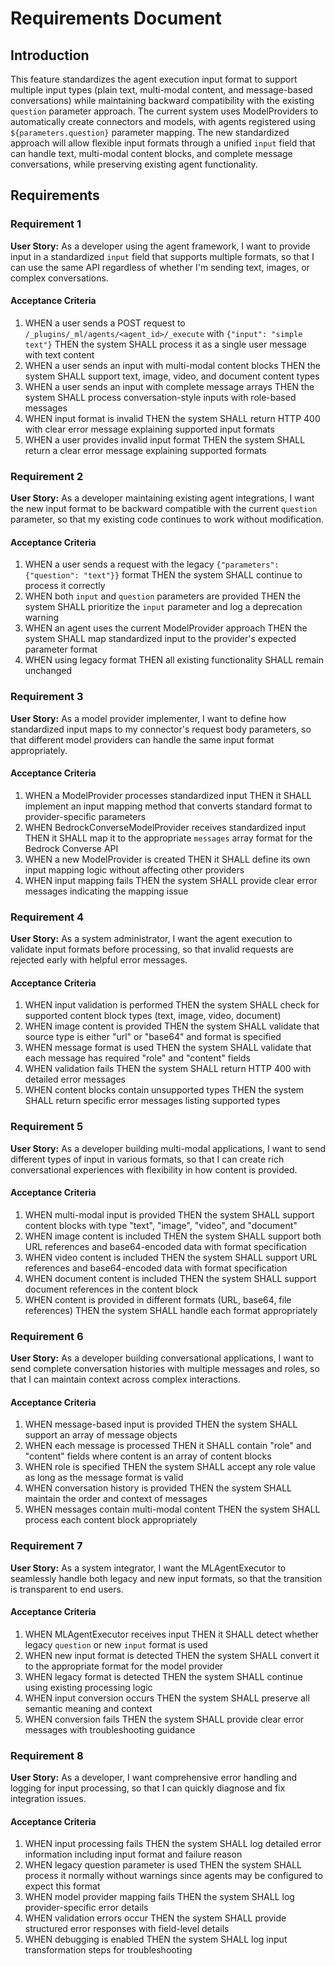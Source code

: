 # Requirements Document

## Introduction

This feature standardizes the agent execution input format to support multiple input types (plain text, multi-modal content, and message-based conversations) while maintaining backward compatibility with the existing `question` parameter approach. The current system uses ModelProviders to automatically create connectors and models, with agents registered using `${parameters.question}` parameter mapping. The new standardized approach will allow flexible input formats through a unified `input` field that can handle text, multi-modal content blocks, and complete message conversations, while preserving existing agent functionality.

## Requirements

### Requirement 1

**User Story:** As a developer using the agent framework, I want to provide input in a standardized `input` field that supports multiple formats, so that I can use the same API regardless of whether I'm sending text, images, or complex conversations.

#### Acceptance Criteria

1. WHEN a user sends a POST request to `/_plugins/_ml/agents/<agent_id>/_execute` with `{"input": "simple text"}` THEN the system SHALL process it as a single user message with text content
2. WHEN a user sends an input with multi-modal content blocks THEN the system SHALL support text, image, video, and document content types
3. WHEN a user sends an input with complete message arrays THEN the system SHALL process conversation-style inputs with role-based messages
4. WHEN input format is invalid THEN the system SHALL return HTTP 400 with clear error message explaining supported input formats
5. WHEN a user provides invalid input format THEN the system SHALL return a clear error message explaining supported formats

### Requirement 2

**User Story:** As a developer maintaining existing agent integrations, I want the new input format to be backward compatible with the current `question` parameter, so that my existing code continues to work without modification.

#### Acceptance Criteria

1. WHEN a user sends a request with the legacy `{"parameters": {"question": "text"}}` format THEN the system SHALL continue to process it correctly
2. WHEN both `input` and `question` parameters are provided THEN the system SHALL prioritize the `input` parameter and log a deprecation warning
3. WHEN an agent uses the current ModelProvider approach THEN the system SHALL map standardized input to the provider's expected parameter format
4. WHEN using legacy format THEN all existing functionality SHALL remain unchanged

### Requirement 3

**User Story:** As a model provider implementer, I want to define how standardized input maps to my connector's request body parameters, so that different model providers can handle the same input format appropriately.

#### Acceptance Criteria

1. WHEN a ModelProvider processes standardized input THEN it SHALL implement an input mapping method that converts standard format to provider-specific parameters
2. WHEN BedrockConverseModelProvider receives standardized input THEN it SHALL map it to the appropriate `messages` array format for the Bedrock Converse API
3. WHEN a new ModelProvider is created THEN it SHALL define its own input mapping logic without affecting other providers
4. WHEN input mapping fails THEN the system SHALL provide clear error messages indicating the mapping issue

### Requirement 4

**User Story:** As a system administrator, I want the agent execution to validate input formats before processing, so that invalid requests are rejected early with helpful error messages.

#### Acceptance Criteria

1. WHEN input validation is performed THEN the system SHALL check for supported content block types (text, image, video, document)
2. WHEN image content is provided THEN the system SHALL validate that source type is either "url" or "base64" and format is specified
3. WHEN message format is used THEN the system SHALL validate that each message has required "role" and "content" fields
4. WHEN validation fails THEN the system SHALL return HTTP 400 with detailed error messages
5. WHEN content blocks contain unsupported types THEN the system SHALL return specific error messages listing supported types

### Requirement 5

**User Story:** As a developer building multi-modal applications, I want to send different types of input in various formats, so that I can create rich conversational experiences with flexibility in how content is provided.

#### Acceptance Criteria

1. WHEN multi-modal input is provided THEN the system SHALL support content blocks with type "text", "image", "video", and "document"
2. WHEN image content is included THEN the system SHALL support both URL references and base64-encoded data with format specification
3. WHEN video content is included THEN the system SHALL support URL references and base64-encoded data with format specification
4. WHEN document content is included THEN the system SHALL support document references in the content block
5. WHEN content is provided in different formats (URL, base64, file references) THEN the system SHALL handle each format appropriately

### Requirement 6

**User Story:** As a developer building conversational applications, I want to send complete conversation histories with multiple messages and roles, so that I can maintain context across complex interactions.

#### Acceptance Criteria

1. WHEN message-based input is provided THEN the system SHALL support an array of message objects
2. WHEN each message is processed THEN it SHALL contain "role" and "content" fields where content is an array of content blocks
3. WHEN role is specified THEN the system SHALL accept any role value as long as the message format is valid
4. WHEN conversation history is provided THEN the system SHALL maintain the order and context of messages
5. WHEN messages contain multi-modal content THEN the system SHALL process each content block appropriately

### Requirement 7

**User Story:** As a system integrator, I want the MLAgentExecutor to seamlessly handle both legacy and new input formats, so that the transition is transparent to end users.

#### Acceptance Criteria

1. WHEN MLAgentExecutor receives input THEN it SHALL detect whether legacy `question` or new `input` format is used
2. WHEN new input format is detected THEN the system SHALL convert it to the appropriate format for the model provider
3. WHEN legacy format is detected THEN the system SHALL continue using existing processing logic
4. WHEN input conversion occurs THEN the system SHALL preserve all semantic meaning and context
5. WHEN conversion fails THEN the system SHALL provide clear error messages with troubleshooting guidance

### Requirement 8

**User Story:** As a developer, I want comprehensive error handling and logging for input processing, so that I can quickly diagnose and fix integration issues.

#### Acceptance Criteria

1. WHEN input processing fails THEN the system SHALL log detailed error information including input format and failure reason
2. WHEN legacy question parameter is used THEN the system SHALL process it normally without warnings since agents may be configured to expect this format
3. WHEN model provider mapping fails THEN the system SHALL log provider-specific error details
4. WHEN validation errors occur THEN the system SHALL provide structured error responses with field-level details
5. WHEN debugging is enabled THEN the system SHALL log input transformation steps for troubleshooting